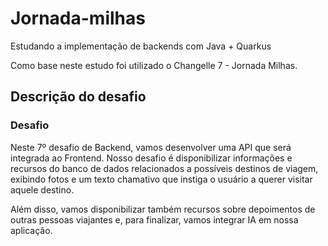 # Jornada-milhas
Estudando a implementação de backends com Java + Quarkus

Como base neste estudo foi utilizado o Changelle 7 - Jornada Milhas.

## Descrição do desafio

### Desafio

Neste 7º desafio de Backend, vamos desenvolver uma API que será integrada ao Frontend. Nosso desafio é disponibilizar informações e recursos do banco de dados relacionados a possíveis destinos de viagem, exibindo fotos e um texto chamativo que instiga o usuário a querer visitar aquele destino.

Além disso, vamos disponibilizar também recursos sobre depoimentos de outras pessoas viajantes e, para finalizar, vamos integrar IA em nossa aplicação.
